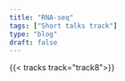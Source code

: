 ```yaml
---
title: "RNA-seq"
tags: ["Short talks track"]
type: "blog"
draft: false
---
```


{{< tracks track="track8">}}


